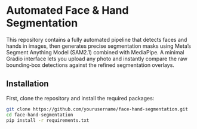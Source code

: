 # Automated Face & Hand Segmentation

This repository contains a fully automated pipeline that detects faces and hands in images, then generates precise segmentation masks using Meta’s Segment Anything Model (SAM2.1) combined with MediaPipe. A minimal Gradio interface lets you upload any photo and instantly compare the raw bounding‐box detections against the refined segmentation overlays.

## Installation

First, clone the repository and install the required packages:

```bash
git clone https://github.com/yourusername/face‑hand‑segmentation.git
cd face‑hand‑segmentation
pip install -r requirements.txt
